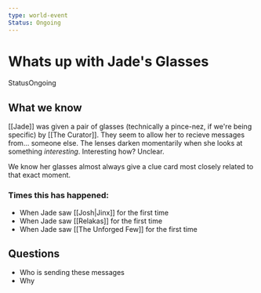 ```yaml
---
type: world-event
Status: Ongoing
---
```


#  Whats up with Jade's Glasses
<span class="dataview inline-field"><span class="inline-field-key">Status</span><span class="inline-field-value">Ongoing</span></span>

## What we know
[[Jade]] was given a pair of glasses (technically a pince-nez, if we're being specific) by [[The Curator]]. They seem to allow her to recieve messages from... someone else. The lenses darken momentarily when she looks at something *interesting*. Interesting how? Unclear.

We know her glasses almost always give a clue card most closely related to that exact moment. 

### Times this has happened:
* When Jade saw [[Josh|Jinx]] for the first time
* When Jade saw [[Relakas]] for the first time
* When Jade saw [[The Unforged Few]] for the first time

## Questions

* Who is sending these messages
* Why

